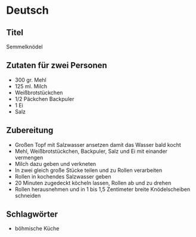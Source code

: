 # Deutsch

## Titel

Semmelknödel

## Zutaten für zwei Personen

* 300 gr. Mehl
* 125 ml. Milch
* Weißbrotstückchen
* 1/2 Päckchen Backpuler
* 1 Ei
* Salz

## Zubereitung

* Großen Topf mit Salzwasser ansetzen damit das Wasser bald kocht
* Mehl, Weißbrotstückchen, Backpuler, Salz und Ei mit einander vermengen
* Milch dazu geben und verkneten
* In zwei gleich große Stücke teilen und zu Rollen verarbeiten
* Rollen in kochendes Salzwasser geben
* 20 Minuten zugedeckt köcheln lassen, Rollen ab und zu drehen
* Rollen herausnehmen und in 1 bis 1,5 Zentimeter breite Knödelscheiben schneiden

## Schlagwörter

* böhmische Küche
